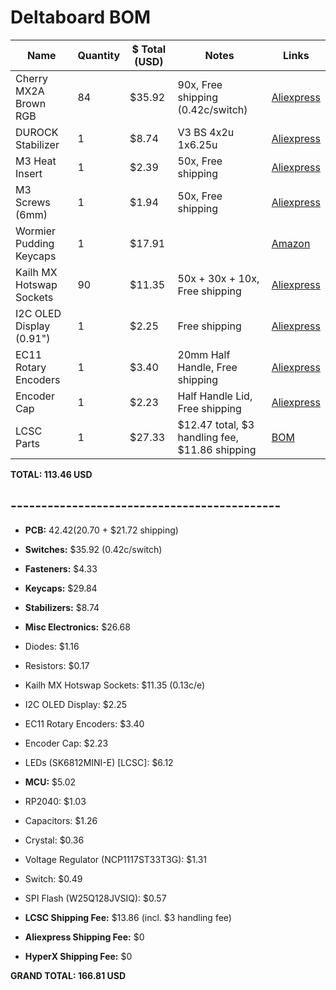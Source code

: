 # Deltaboard BOM

| Name                     | Quantity | $ Total (USD) | Notes                                          | Links                                                                                                 |
|--------------------------|----------|---------------|------------------------------------------------|-------------------------------------------------------------------------------------------------------|
| Cherry MX2A Brown RGB    | 84       | $35.92        | 90x, Free shipping (0.42c/switch)              | [Aliexpress](https://www.aliexpress.com/item/1005007917791662.html)                                   |
| DUROCK Stabilizer        | 1        | $8.74         | V3 BS 4x2u 1x6.25u                             | [Aliexpress](https://www.aliexpress.com/item/1005006528731543.html)                                   |
| M3 Heat Insert           | 1        | $2.39         | 50x, Free shipping                             | [Aliexpress](https://www.aliexpress.com/item/1005003582355741.html)                                   |
| M3 Screws (6mm)          | 1        | $1.94         | 50x, Free shipping                             | [Aliexpress](https://www.aliexpress.com/item/4001199728978.html)                                      |
| Wormier Pudding Keycaps   | 1        | $17.91        |                                                | [Amazon](https://www.amazon.ca/XVX-Keycaps-Universal-Compatiability-Keyboard/) |
| Kailh MX Hotswap Sockets | 90       | $11.35        | 50x + 30x + 10x, Free shipping                 | [Aliexpress](https://www.aliexpress.com/item/1005007225352311.html)                                   |
| I2C OLED Display (0.91") | 1        | $2.25         | Free shipping                                  | [Aliexpress](https://www.aliexpress.com/item/1005005301005280.html)                                   |
| EC11 Rotary Encoders     | 1        | $3.40         | 20mm Half Handle, Free shipping                | [Aliexpress](https://www.aliexpress.com/item/1005004907970664.html)                                   |
| Encoder Cap              | 1        | $2.23         | Half Handle Lid, Free shipping                 | [Aliexpress](https://www.aliexpress.com/item/1005004907970664.html)                                   |
| LCSC Parts               | 1        | $27.33        | $12.47 total, $3 handling fee, $11.86 shipping | [BOM](https://github.com/Badbird5907/deltaboard/blob/master/Production/PCB/BOM-deltaboard.csv)        |
**TOTAL: 113.46 USD**



## --------------------------------------------

- **PCB:** $42.42 ($20.70 + $21.72 shipping)
- **Switches:** $35.92 (0.42c/switch)
- **Fasteners:** $4.33
- **Keycaps:** $29.84
- **Stabilizers:** $8.74
- **Misc Electronics:** $26.68
 - Diodes: $1.16
 - Resistors: $0.17
 - Kailh MX Hotswap Sockets: $11.35 (0.13c/e)
 - I2C OLED Display: $2.25
 - EC11 Rotary Encoders: $3.40
 - Encoder Cap: $2.23
 - LEDs (SK6812MINI-E) [LCSC]: $6.12
- **MCU:** $5.02
 - RP2040: $1.03
 - Capacitors: $1.26
 - Crystal: $0.36
 - Voltage Regulator (NCP1117ST33T3G): $1.31
 - Switch: $0.49
 - SPI Flash (W25Q128JVSIQ): $0.57

- **LCSC Shipping Fee:** $13.86 (incl. $3 handling fee)
- **Aliexpress Shipping Fee:** $0
- **HyperX Shipping Fee:** $0

**GRAND TOTAL: 166.81 USD**

